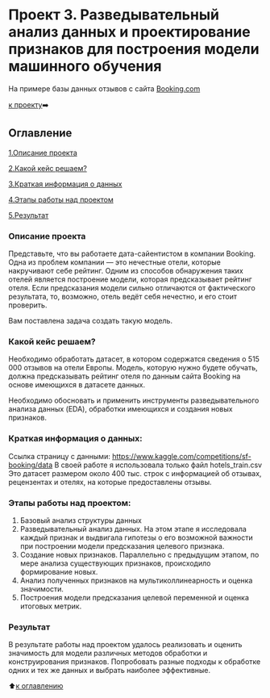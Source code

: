 # Проект 3. Разведывательный анализ данных и проектирование признаков для построения модели машинного обучения
На примере базы данных отзывов с сайта 
[Booking.com](https://www.booking.com/)

[к проекту](https://github.com/MargaritaKr/sf_data_science/blob/main/project_3_EDA/Project_3_Kravchenko_v.final.ipynb):arrow_right:

## Оглавление
[1.Описание проекта](https://github.com/MargaritaKr/sf_data_science/blob/main/project_3_EDA/README.md#Описание-проекта)

[2.Какой кейс решаем?](https://github.com/MargaritaKr/sf_data_science/blob/main/project_3_EDA/README.md#Какой-кейс-решаем)

[3.Краткая информация о данных](https://github.com/MargaritaKr/sf_data_science/blob/main/project_3_EDA/README.md#Краткая-информация-о-данных)

[4.Этапы работы над проектом](https://github.com/MargaritaKr/sf_data_science/blob/main/project_3_EDA/README.md#Этапы-работы-над-проектом)

[5.Результат](https://github.com/MargaritaKr/sf_data_science/blob/main/project_3_EDA/README.md#Результат)

### Описание проекта
Представьте, что вы работаете дата-сайентистом в компании Booking. Одна из проблем компании — это нечестные отели, которые накручивают себе рейтинг. Одним из способов обнаружения таких отелей является построение модели, которая предсказывает рейтинг отеля. Если предсказания модели сильно отличаются от фактического результата, то, возможно, отель ведёт себя нечестно, и его стоит проверить.

Вам поставлена задача создать такую модель.

### Какой кейс решаем?
Необходимо обработать датасет, в котором содержатся сведения о 515 000 отзывов на отели Европы. 
Модель, которую нужно будете обучать, должна предсказывать рейтинг отеля по данным сайта Booking на основе имеющихся в датасете данных. 

Необходимо обосновать и применить инструменты разведывательного анализа данных (EDA), обработки имеющихся и создания новых признаков.

### Краткая информация о данных:
Ссылка страницу с данными: https://www.kaggle.com/competitions/sf-booking/data
В своей работе я использовала только файл hotels_train.csv
Это датасет размером около 400 тыс. строк с информацией об отзывах, рецензентах и отелях, на которые предоставлены отзывы. 

### Этапы работы над проектом:
1) Базовый анализ структуры данных
2) Разведывательный анализ данных. 
На этом этапе я исследовала каждый признак и выдвигала гипотезы о его возможной важности при построении модели предсказания целевого признака. 
3) Создание новых признаков. 
Параллельно с предыдущим этапом, по мере анализа существующих признаков, происходило формирование новых.
4) Анализ полученных признаков на мультиколлинеарность и оценка значимости.
5) Построения модели предсказания целевой переменной и оценка итоговых метрик.

### Результат
В результате работы над проектом удалось реализовать и оценить значимость для модели различных методов обработки и конструирования признаков. 
Попробовать разные подходы к обработке одних и тех же данных и выбрать наиболее эффективные.

:arrow_up:[к оглавлению](https://github.com/MargaritaKr/sf_data_science/blob/main/project_3_EDA/README.md#Оглавление)

